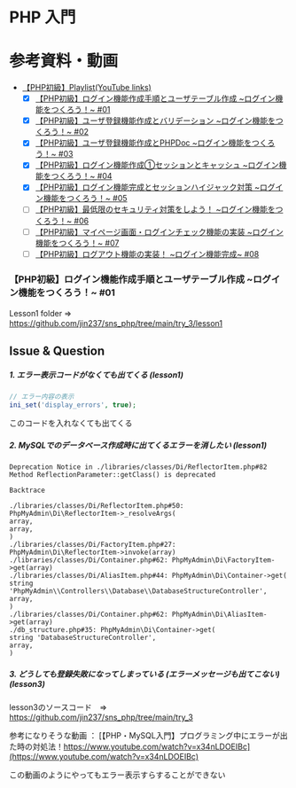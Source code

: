 # PHP 入門

# 参考資料・動画
- [【PHP初級】Playlist(YouTube links)](https://www.youtube.com/playlist?list=PLCyDm9NTxdhKocC4K-CmdXVGEM-9a8U6C)
  - [x] [【PHP初級】ログイン機能作成手順とユーザテーブル作成 \~ログイン機能をつくろう！~ #01](https://www.youtube.com/watch?v=uCvPMe5wsNk&list=PLCyDm9NTxdhKocC4K-CmdXVGEM-9a8U6C&index=2)
  - [x] [【PHP初級】ユーザ登録機能作成とバリデーション \~ログイン機能をつくろう！~ #02](https://www.youtube.com/watch?v=Ud_Inw3O_D4&list=PLCyDm9NTxdhKocC4K-CmdXVGEM-9a8U6C&index=2)
  - [x] [【PHP初級】ユーザ登録機能作成とPHPDoc \~ログイン機能をつくろう！~ #03](https://www.youtube.com/watch?v=cf4appMVoFM&list=PLCyDm9NTxdhKocC4K-CmdXVGEM-9a8U6C&index=3)
  - [x] [【PHP初級】ログイン機能作成①セッションとキャッシュ \~ログイン機能をつくろう！~ #04](https://www.youtube.com/watch?v=k8N3Vj561Do&list=PLCyDm9NTxdhKocC4K-CmdXVGEM-9a8U6C&index=4)
  - [x] [【PHP初級】ログイン機能完成とセッションハイジャック対策 \~ログイン機能をつくろう！~ #05](https://www.youtube.com/watch?v=dqBXX_vH19s&list=PLCyDm9NTxdhKocC4K-CmdXVGEM-9a8U6C&index=5)
  - [ ] [【PHP初級】最低限のセキュリティ対策をしよう！ \~ログイン機能をつくろう！~ #06](https://www.youtube.com/watch?v=L-Eo2AEm3VE&list=PLCyDm9NTxdhKocC4K-CmdXVGEM-9a8U6C&index=6)
  - [ ] [【PHP初級】マイページ画面・ログインチェック機能の実装 \~ログイン機能をつくろう！~ #07](https://www.youtube.com/watch?v=YDuuT850dYU&list=PLCyDm9NTxdhKocC4K-CmdXVGEM-9a8U6C&index=7)
  - [ ] [【PHP初級】ログアウト機能の実装！ \~ログイン機能完成~ #08](https://www.youtube.com/watch?v=k8QcB9LqeWQ&list=PLCyDm9NTxdhKocC4K-CmdXVGEM-9a8U6C&index=8)

### 【PHP初級】ログイン機能作成手順とユーザテーブル作成 \~ログイン機能をつくろう！~ #01
Lesson1 folder
=>　https://github.com/jin237/sns_php/tree/main/try_3/lesson1



## Issue & Question
##### 1. エラー表示コードがなくても出てくる (lesson1)

```php
// エラー内容の表示
ini_set('display_errors', true);
```
このコードを入れなくても出てくる

##### 2. MySQLでのデータベース作成時に出てくるエラーを消したい (lesson1)

```terminal
Deprecation Notice in ./libraries/classes/Di/ReflectorItem.php#82
Method ReflectionParameter::getClass() is deprecated

Backtrace

./libraries/classes/Di/ReflectorItem.php#50: PhpMyAdmin\Di\ReflectorItem->_resolveArgs(
array,
array,
)
./libraries/classes/Di/FactoryItem.php#27: PhpMyAdmin\Di\ReflectorItem->invoke(array)
./libraries/classes/Di/Container.php#62: PhpMyAdmin\Di\FactoryItem->get(array)
./libraries/classes/Di/AliasItem.php#44: PhpMyAdmin\Di\Container->get(
string 'PhpMyAdmin\\Controllers\\Database\\DatabaseStructureController',
array,
)
./libraries/classes/Di/Container.php#62: PhpMyAdmin\Di\AliasItem->get(array)
./db_structure.php#35: PhpMyAdmin\Di\Container->get(
string 'DatabaseStructureController',
array,
)
```

##### 3. どうしても登録失敗になってしまっている (エラーメッセージも出てこない) (lesson3)
lesson3のソースコード　=> https://github.com/jin237/sns_php/tree/main/try_3

参考になりそうな動画 ： [【PHP・MySQL入門】プログラミング中にエラーが出た時の対処法！<tr>https://www.youtube.com/watch?v=x34nLDOEIBc](https://www.youtube.com/watch?v=x34nLDOEIBc)
  
この動画のようにやってもエラー表示すらすることができない
